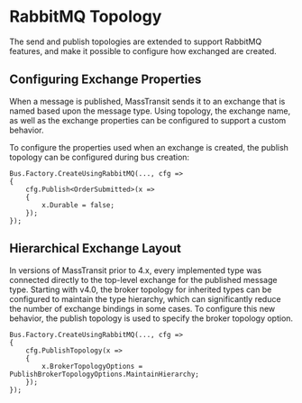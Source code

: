 # RabbitMQ Topology

The send and publish topologies are extended to support RabbitMQ features, and make it possible to configure how exchanged are created.

## Configuring Exchange Properties

When a message is published, MassTransit sends it to an exchange that is named based upon the message type. Using topology, the exchange name, as well as the exchange properties can be configured to support a custom behavior.

To configure the properties used when an exchange is created, the publish topology can be configured during bus creation:

```
Bus.Factory.CreateUsingRabbitMQ(..., cfg =>
{
    cfg.Publish<OrderSubmitted>(x =>
    {
        x.Durable = false;
    });
});
```

## Hierarchical Exchange Layout

In versions of MassTransit prior to 4.x, every implemented type was connected directly to the top-level exchange for the published message type. Starting with v4.0, the broker topology for inherited types can be configured to maintain the type hierarchy, which can significantly reduce the number of exchange bindings in some cases. To configure this new behavior, the publish topology is used to specify the broker topology option.

```
Bus.Factory.CreateUsingRabbitMQ(..., cfg =>
{
    cfg.PublishTopology(x =>
    {
        x.BrokerTopologyOptions = PublishBrokerTopologyOptions.MaintainHierarchy;
    });
});
```
